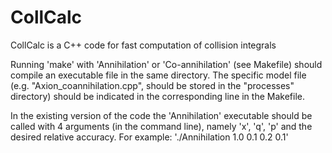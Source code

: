 # CollCalc
CollCalc is a C++ code for fast computation of collision integrals

Running 'make' with 'Annihilation' or 'Co-annihilation' (see Makefile) should compile an executable file in the same directory. The specific model file (e.g. "Axion_coannihilation.cpp", should be stored in the "processes" directory) should be indicated in the corresponding line in the Makefile. 

In the existing version of the code the 'Annihilation' executable should be called with 4 arguments (in the command line), namely 'x', 'q', 'p' and the desired relative accuracy. 
For example: './Annihilation 1.0 0.1 0.2 0.1'
